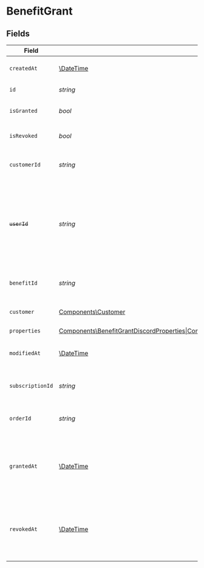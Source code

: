 # BenefitGrant


## Fields

| Field                                                                                                                                                                                                                                                                   | Type                                                                                                                                                                                                                                                                    | Required                                                                                                                                                                                                                                                                | Description                                                                                                                                                                                                                                                             |
| ----------------------------------------------------------------------------------------------------------------------------------------------------------------------------------------------------------------------------------------------------------------------- | ----------------------------------------------------------------------------------------------------------------------------------------------------------------------------------------------------------------------------------------------------------------------- | ----------------------------------------------------------------------------------------------------------------------------------------------------------------------------------------------------------------------------------------------------------------------- | ----------------------------------------------------------------------------------------------------------------------------------------------------------------------------------------------------------------------------------------------------------------------- |
| `createdAt`                                                                                                                                                                                                                                                             | [\DateTime](https://www.php.net/manual/en/class.datetime.php)                                                                                                                                                                                                           | :heavy_check_mark:                                                                                                                                                                                                                                                      | Creation timestamp of the object.                                                                                                                                                                                                                                       |
| `id`                                                                                                                                                                                                                                                                    | *string*                                                                                                                                                                                                                                                                | :heavy_check_mark:                                                                                                                                                                                                                                                      | The ID of the grant.                                                                                                                                                                                                                                                    |
| `isGranted`                                                                                                                                                                                                                                                             | *bool*                                                                                                                                                                                                                                                                  | :heavy_check_mark:                                                                                                                                                                                                                                                      | Whether the benefit is granted.                                                                                                                                                                                                                                         |
| `isRevoked`                                                                                                                                                                                                                                                             | *bool*                                                                                                                                                                                                                                                                  | :heavy_check_mark:                                                                                                                                                                                                                                                      | Whether the benefit is revoked.                                                                                                                                                                                                                                         |
| `customerId`                                                                                                                                                                                                                                                            | *string*                                                                                                                                                                                                                                                                | :heavy_check_mark:                                                                                                                                                                                                                                                      | The ID of the customer concerned by this grant.                                                                                                                                                                                                                         |
| ~~`userId`~~                                                                                                                                                                                                                                                            | *string*                                                                                                                                                                                                                                                                | :heavy_check_mark:                                                                                                                                                                                                                                                      | : warning: ** DEPRECATED **: This will be removed in a future release, please migrate away from it as soon as possible.                                                                                                                                                 |
| `benefitId`                                                                                                                                                                                                                                                             | *string*                                                                                                                                                                                                                                                                | :heavy_check_mark:                                                                                                                                                                                                                                                      | The ID of the benefit concerned by this grant.                                                                                                                                                                                                                          |
| `customer`                                                                                                                                                                                                                                                              | [Components\Customer](../../Models/Components/Customer.md)                                                                                                                                                                                                              | :heavy_check_mark:                                                                                                                                                                                                                                                      | A customer in an organization.                                                                                                                                                                                                                                          |
| `properties`                                                                                                                                                                                                                                                            | [Components\BenefitGrantDiscordProperties\|Components\BenefitGrantGitHubRepositoryProperties\|Components\BenefitGrantDownloadablesProperties\|Components\BenefitGrantLicenseKeysProperties\|Components\BenefitGrantCustomProperties](../../Models/Components/Properties.md) | :heavy_check_mark:                                                                                                                                                                                                                                                      | N/A                                                                                                                                                                                                                                                                     |
| `modifiedAt`                                                                                                                                                                                                                                                            | [\DateTime](https://www.php.net/manual/en/class.datetime.php)                                                                                                                                                                                                           | :heavy_check_mark:                                                                                                                                                                                                                                                      | Last modification timestamp of the object.                                                                                                                                                                                                                              |
| `subscriptionId`                                                                                                                                                                                                                                                        | *string*                                                                                                                                                                                                                                                                | :heavy_check_mark:                                                                                                                                                                                                                                                      | The ID of the subscription that granted this benefit.                                                                                                                                                                                                                   |
| `orderId`                                                                                                                                                                                                                                                               | *string*                                                                                                                                                                                                                                                                | :heavy_check_mark:                                                                                                                                                                                                                                                      | The ID of the order that granted this benefit.                                                                                                                                                                                                                          |
| `grantedAt`                                                                                                                                                                                                                                                             | [\DateTime](https://www.php.net/manual/en/class.datetime.php)                                                                                                                                                                                                           | :heavy_minus_sign:                                                                                                                                                                                                                                                      | The timestamp when the benefit was granted. If `None`, the benefit is not granted.                                                                                                                                                                                      |
| `revokedAt`                                                                                                                                                                                                                                                             | [\DateTime](https://www.php.net/manual/en/class.datetime.php)                                                                                                                                                                                                           | :heavy_minus_sign:                                                                                                                                                                                                                                                      | The timestamp when the benefit was revoked. If `None`, the benefit is not revoked.                                                                                                                                                                                      |